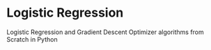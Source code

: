 # Logistic Regression
Logistic Regression and Gradient Descent Optimizer algorithms from Scratch in Python

